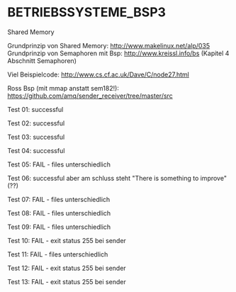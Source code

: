 # BETRIEBSSYSTEME_BSP3
Shared Memory

Grundprinzip von Shared Memory: http://www.makelinux.net/alp/035
Grundprinzip von Semaphoren mit Bsp: http://www.kreissl.info/bs (Kapitel 4 Abschnitt Semaphoren) 


Viel Beispielcode: http://www.cs.cf.ac.uk/Dave/C/node27.html


Ross Bsp (mit mmap anstatt sem182!): https://github.com/amq/sender_receiver/tree/master/src

Test 01: successful

Test 02: successful

Test 03: successful

Test 04: successful

Test 05: FAIL - files unterschiedlich

Test 06: successful aber am schluss steht "There is something to improve"(??)

Test 07: FAIL - files unterschiedlich

Test 08: FAIL - files unterschiedlich

Test 09: FAIL - files unterschiedlich

Test 10: FAIL - exit status 255  bei sender

Test 11: FAIL - files unterschiedlich

Test 12: FAIL - exit status 255  bei sender

Test 13: FAIL - exit status 255  bei sender

